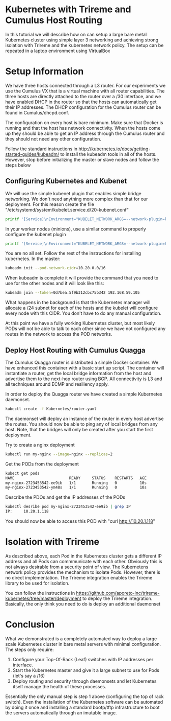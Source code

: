 # Kubernetes with Trireme and Cumulus Host Routing

In this tutorial we will describe how on can setup a large bare metal Kubernetes cluster using simple layer 3 networking 
and achieving strong isolation with Trireme and the kubernetes network policy. The setup can be repeated 
in a laptop environment using VirtualBox 

# Setup Information

We have three hosts connected through a L3 router. For our experiments we use the Cumulus VX that is a virtual machine
with all router capabilities. The three hosts are directly attached to the router over a /30 interface, and we have
enabled DHCP in the router so that the hosts can automatically get their IP addresses. The DHCP configuration for
the Cumulus router can be found in Cumulus/dhcpd.conf. 

The configuration on every host is bare minimum. Make sure that Docker is running and that the host has network
connectivity. When the hosts come up they should be able to get an IP address through the Cumulus router and they
should not need any other configuration. 

Follow the standard instructions in http://kubernetes.io/docs/getting-started-guides/kubeadm/ to install the kubeadm 
tools in all of the hosts. However, stop before initializing the master or slave nodes and follow the steps below 

## Configuring Kubernetes and Kubenet 
We will use the simple kubenet plugin that enables simple bridge networking. We don't need anything more complex
than that for our deployment. For this reason create the file "/etc/systemd/system/kubelet.service.d/20-kubenet.conf"

```bash
printf '[Service]\nEnvironment="KUBELET_NETWORK_ARGS=--network-plugin=kubenet --reconcile-cidr --pod-cidr=10.20.0.0/24 "\n' > /etc/systemd/system/kubelet.service.d/20-kubenet.conf
```

In your worker nodes (minions), use a similar command to properly configure the kubenet plugin 
```bash
printf '[Service]\nEnvironment="KUBELET_NETWORK_ARGS=--network-plugin=kubenet --reconcile-cidr "\n' > /etc/systemd/system/kubelet.service.d/20-kubenet.conf
```

You are no all set. Follow the rest of the instructions for installing kubernetes. In the master:

```bash
kubeadm init --pod-network-cidr=10.20.0.0/16 
```

When kubeadm is complete it will provide the command that you need to use for the other nodes and it will look like this:

```bash
kubeadm join --token=0d7bea.5f9b312cbc75b342 192.168.59.105
```

What happens in the background is that the Kubernetes manager will allocate a /24 subnet for each of the hosts and the 
kubelet will configure every node with this CIDR. You don't have to do any manual configuration. 

At this point we have a fully working Kubernetes cluster, but most likely PODs will not be able to talk to each
other since we have not configured any routes in the network to access the POD networks. 

## Deploy Host Routing with Cumulus Quagga
The Cumulus Quagga router is distributed a simple Docker container. We have enhanced this container with a basic start up script. 
The container will instantiate a router, get the local bridge information from the host and advertise them to the next-hop router
using BGP. All connectivity is L3 and all techniques around ECMP and resiliency apply. 

In order to deploy the Quagga router we have created a simple Kubernetes daemonset.

```bash 
kubectl create -f Kubernetes/router.yaml
```

The daemonset will deploy an instance of the router in every host advertise the routes. You should now be able to ping 
any of local bridges from any host. Note, that the bridges will only be created after you start the first deployment.

Try to create a nginx deployment 

```bash
kubectl run my-nginx --image=nginx --replicas=2
```

Get the PODs from the deployment 
```bash 
kubect get pods
NAME                        READY     STATUS    RESTARTS   AGE
my-nginx-2723453542-ee9ib   1/1       Running   0          10s
my-nginx-2723453542-ym48s   1/1       Running   0          10s
```

Describe the PDOs and get the IP addresses of the PODs
```bash
kubectl desribe pod my-nginx-2723453542-ee9ib | grep IP
IP:		10.20.1.118
```

You should now be able to access this POD with "curl http://10.20.1.118"

# Isolation with Trireme 
As described above, each Pod in the Kubernetes cluster gets a different IP address and all Pods can commmunicate with each
other. Obviously this is not always desirable from a security point of view. The Kubernetens network policy provides
the mechanism to isolate Pods. However, there is no direct implementation. The Trireme integration enables the Trireme
library to be used for isolation. 

You can follow the instructions in https://github.com/aporeto-inc/trireme-kubernetes/tree/master/deployment to deploy
the Trireme integration. Basically, the only think you need to do is deploy an additional daemonset 

# Conclusion
What we demonstrated is a completely automated way to deploy a large scale Kubernetes cluster in bare metal servers
with minimal configuration. The steps only require:
1. Configure your Top-Of-Rack (Leaf) switches with IP addresses per interface.
2. Start the Kubernetes master and give it a large subnet to use for Pods (let's say a /16) 
3. Deploy routing and security through daemonsets and let Kubernetes itself manage the health of these processes. 

Essentially the only manual step is step 1 above (configuring the top of rack switch). Even the installation of the 
Kubernetes software can be automated by doing it once and installing a standard bootp/tftp infrastructure to 
boot the servers automatically through an imutable image. 


